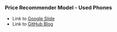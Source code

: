 ### Price Recommender Model - Used Phones

* Link to [Google Slide](https://docs.google.com/presentation/d/1-RPYnx5e-Rn1on28YFFu0iDx10ZZUq7qKUKfyZfdbk0/edit?usp=sharing)
* Link to [GitHub Blog](https://ridhars.github.io)
